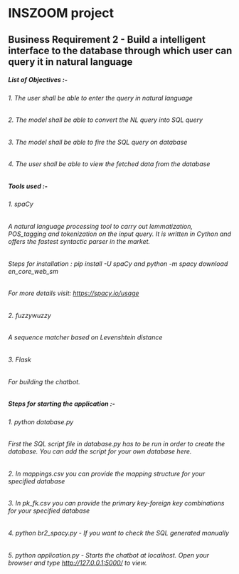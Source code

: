 # INSZOOM project
## Business Requirement 2 - Build a intelligent interface to the database through which user can query it in natural language

##### List of Objectives :-
###### 1. The user shall be able to enter the query in natural language
###### 2. The model shall be able to convert the NL query into SQL query
###### 3. The model shall be able to fire the SQL query on database
###### 4. The user shall be able to view the fetched data from the database

##### Tools used :-
###### 1. spaCy
###### A natural language processing tool to carry out lemmatization, POS_tagging and tokenization on the input query. It is written in Cython and offers the fastest syntactic parser in the market.
###### Steps for installation : pip install -U spaCy and python -m spacy download en_core_web_sm
###### For more details visit: https://spacy.io/usage
###### 2. fuzzywuzzy
###### A sequence matcher based on Levenshtein distance
###### 3. Flask
###### For building the chatbot.

##### Steps for starting the application :-
###### 1. python database.py
###### First the SQL script file in database.py has to be run in order to create the database. You can add the script for your own database here.
###### 2. In mappings.csv you can provide the mapping structure for your specified database
###### 3. In pk_fk.csv you can provide the primary key-foreign key combinations for your specified database
###### 4. python br2_spacy.py - If you want to check the SQL generated manually
###### 5. python application.py - Starts the chatbot at localhost. Open your browser and type http://127.0.0.1:5000/ to view.




